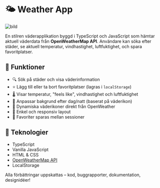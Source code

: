 
# 🌤️ Weather App
![bild](https://github.com/user-attachments/assets/43b8fcec-a541-40a4-b51d-412bb4210db9)

En stilren väderapplikation byggd i TypeScript och JavaScript som hämtar aktuell väderdata från **OpenWeatherMap API**. Användare kan söka efter städer, se aktuell temperatur, vindhastighet, luftfuktighet, och spara favoritplatser.

## 🚀 Funktioner

- 🔍 Sök på städer och visa väderinformation
- ⭐ Lägg till eller ta bort favoritplatser (lagras i `localStorage`)
- 🌡️ Visar temperatur, "feels like", vindhastighet och luftfuktighet
- 🌅 Anpassar bakgrund efter dag/natt (baserat på väderikon)
- 🧊 Dynamiska väderikoner direkt från OpenWeather
- 📱 Enkel och responsiv layout
- 💾 Favoriter sparas mellan sessioner

## 🧰 Teknologier

- TypeScript
- Vanilla JavaScript
- HTML & CSS
- [OpenWeatherMap API](https://openweathermap.org/api)
- LocalStorage

Alla förbättringar uppskattas – kod, buggrapporter, dokumentation, designidéer!

